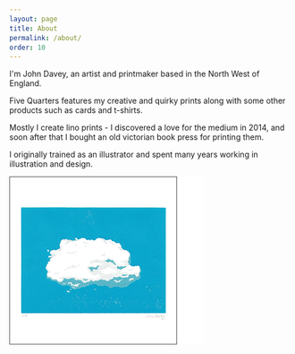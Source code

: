 ```yaml
---
layout: page
title: About
permalink: /about/
order: 10
---
```


I'm John Davey, an artist and printmaker based in the North West of England. 

Five Quarters features my creative and quirky prints along with some other products such as cards and t-shirts.

Mostly I create lino prints - I discovered a love for the medium in 2014, and soon after that I bought an old victorian book press for printing them.

I originally trained as an illustrator and spent many years working in illustration and design.

![blueprint](/assets/img/prints/Lone-cloud-small.png)